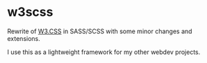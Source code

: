 # w3scss

Rewrite of [W3.CSS] in SASS/SCSS with some minor changes and extensions.

I use this as a lightweight framework for my other webdev projects.

[W3.CSS]: https://www.w3schools.com/w3css/
